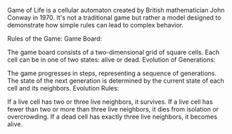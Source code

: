 Game of Life is a cellular automaton created by British mathematician John Conway in 1970. It's not a traditional game but rather a model designed to demonstrate how simple rules can lead to complex behavior.

Rules of the Game:
Game Board:

The game board consists of a two-dimensional grid of square cells.
Each cell can be in one of two states: alive or dead.
Evolution of Generations:

The game progresses in steps, representing a sequence of generations.
The state of the next generation is determined by the current state of each cell and its neighbors.
Evolution Rules:

If a live cell has two or three live neighbors, it survives.
If a live cell has fewer than two or more than three live neighbors, it dies from isolation or overcrowding.
If a dead cell has exactly three live neighbors, it becomes alive.

